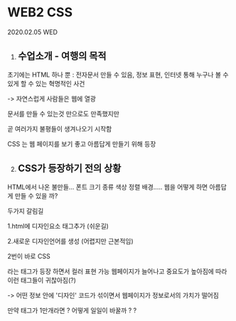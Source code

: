 # WEB2 CSS

2020.02.05 WED 

1. ## 수업소개 - 여행의 목적

초기에는 HTML 하나 뿐 : 전자문서 만들 수 있음, 정보 표현, 인터넷 통해 누구나 볼 수 있게 할 수 있는 혁명적인 사건

-> 자연스럽게 사람들은 웹에 열광

문서를 만들 수 있는것 만으로도 만족했지만 

곧 여러가지 불평들이 생겨나오기 시작함 

CSS 는 웹 페이지를 보기 좋고 아름답게 만들기 위해 등장



2. ## CSS가 등장하기 전의 상황 

HTML에서 나온 불만들... 폰트 크기 종류 색상 정렬 배경.....
웹을 어떻게 하면 아름답게 만들 수 있을 까?

두가지 갈림길 

1.html에 디자인요소 태그추가 (쉬운길)

2.새로운 디자인언어를 생성 (어렵지만 근본적임) 

2번이 바로 CSS

<font>라는 태그가 등장 하면서 컬러 표현 가능
웹페이지가 늘어나고 중요도가 높아짐에 따라 이런 태그들이 귀찮아짐(?)

-> 어떤 정보 안에 '디자인' 코드가 섞이면서 웹페이지가 정보로서의 가치가 떨어짐

만약 <a> 태그가 1만개라면 ? 어떻게 일일이 바꿀까 ? ?
